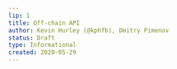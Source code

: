 ```yaml
---
lip: 1
title: Off-chain API
author: Kevin Hurley (@kphfb), Dmitry Pimenov
status: Draft
type: Informational
created: 2020-05-29
---
```



